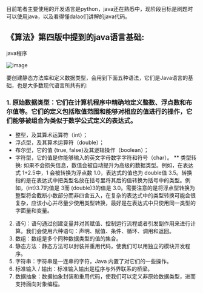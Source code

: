 目前笔者主要使用的开发语言是python，java还在熟悉中，现阶段目标是刷题时可以使用java，以及看得懂dalao们讲解的java代码。

## 《算法》第四版中提到的java语言基础:

java程序

![image]()

要创建静态方法库和定义数据类型，会用到下面五种语法，它们是Java语言的基础，也是大多数现代语言所共有的:
### 1. 原始数据类型：它们在计算机程序中精确地定义整数、浮点数和布尔值等。它们的定义包括取值范围和能够对相应的值进行的操作，它们能够被组合为类似于数学公式定义的表达式。
* 整型，及其算术运算符（int）；
* 浮点型，及其算术运算符（double）；
* 布尔型，它的值 {true, false}及其逻辑操作（boolean）；
* 字符型，它的值是你能够输入的英文字母数字字符和符号（char）。
** 类型转换: 如果不会损失信息，数值会被自动提升为高级的数据类型。例如，在表达式 1+2.5中，1 会被转换为浮点数 1.0，表达式的值也为 double值 3.5。转换指的是在表达式中把类型名放在括号里将其后的值转换为括号中的类型。例如，(int)3.7的值是 3而 (double)3的值是 3.0。需要注意的是将浮点型转换为整型将会截断小数部分而非四舍五入，在复杂的表达式中的类型转换可能会很复杂，应该小心并尽量少使用类型转换，最好是在表达式中只使用同一类型的字面量和变量。
2. 语句：语句通过创建变量并对其赋值、控制运行流程或者引发副作用来进行计算。我们会使用六种语句：声明、赋值、条件、循环、调用和返回。
3. 数组：数组是多个同种数据类型的值的集合。
4. 静态方法：静态方法可以封装并重用代码，使我们可以用独立的模块开发程序。
5. 字符串：字符串是一连串的字符，Java 内置了对它们的一些操作。
6. 标准输入 / 输出：标准输入输出是程序与外界联系的桥梁。
7. 数据抽象：数据抽象封装和重用代码，使我们可以定义非原始数据类型，进而支持面向对象编程。
